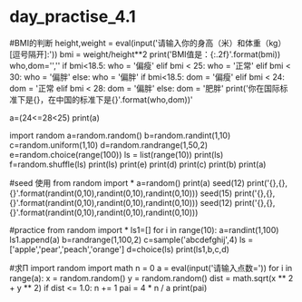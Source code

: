 # day_practise_4.1

#BMI的判断
height,weight = eval(input('请输入你的身高（米）和体重（kg）[逗号隔开]:'))
bmi = weight/height**2
print('BMI值是：{:.2f}'.format(bmi))
who,dom='',''
if bmi<18.5:
    who = '偏瘦'
elif bmi < 25:
    who = '正常'
elif bmi < 30:
    who = '偏胖'
else:
    who = '偏胖'
if bmi<18.5:
    dom = '偏瘦'
elif bmi < 24:
    dom = '正常
elif bmi < 28:
    dom = '偏胖'
else:
    dom = '肥胖'
print('你在国际标准下是{}，在中国的标准下是{}'.format(who,dom))'

a=(24<=28<25)
print(a)

import random
a=random.random()
b=random.randint(1,10)
c=random.uniform(1,10)
d=random.randrange(1,50,2)
e=random.choice(range(100))
ls = list(range(10))
print(ls)
f=random.shuffle(ls)
print(ls)
print(e)
print(d)
print(c)
print(b)
print(a)

#seed 使用
from random import *
a=random()
print(a)
seed(12)
print('{},{},{}'.format(randint(0,10),randint(0,10),randint(0,10)))
seed(15)
print('{},{},{}'.format(randint(0,10),randint(0,10),randint(0,10)))
seed(12)
print('{},{},{}'.format(randint(0,10),randint(0,10),randint(0,10)))

#practice
from random import *
ls1=[]
for i in range(10):
    a=randint(1,100)
    ls1.append(a)
b=randrange(1,100,2)
c=sample('abcdefghij',4)
ls = ['apple','pear','peach','orange']
d=choice(ls)
print(ls1,b,c,d)

#求Π
import random
import math
n = 0
a = eval(input('请输入点数='))
for i in range(a):
    x = random.random()
    y = random.random()
    dist = math.sqrt(x ** 2 + y ** 2)
    if dist <= 1.0:
        n += 1
pai = 4 * n / a
print(pai)
